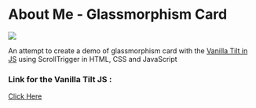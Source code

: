 # About Me - Glassmorphism Card


![](https://user-images.githubusercontent.com/94695669/227260290-d372c2e3-14e4-44cc-8924-190eb72f6203.gif)


An attempt to create a demo of glassmorphism card with the [Vanilla Tilt in JS](https://github.com/micku7zu/vanilla-tilt.js/#vanilla-tiltjs) using ScrollTrigger in HTML, CSS and JavaScript



### Link for the Vanilla Tilt JS :
[Click Here](https://micku7zu.github.io/vanilla-tilt.js/)
